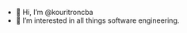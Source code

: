 - 👋 Hi, I’m @kouritroncba
- 👀 I’m interested in all things software engineering.

<!---
kouritroncba/kouritroncba is a ✨ special ✨ repository because its `README.md` (this file) appears on your GitHub profile.
You can click the Preview link to take a look at your changes.
--->
